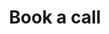 ---
layout: assessment
permalink: /cybersecurity/security-maturity-assessment/book-call/
title: Book a call
class: assessment
iframe_src: "https://calendar.google.com/calendar/appointments/schedules/AcZssZ1t7mFbxII09okmHRdiNyhFATxFVxu6EDSMHJiIlR0S_O-B-V6guBWI4ZYNp9z_XrvAH7wDBlh0?gv=true"
sitemap: false
---
